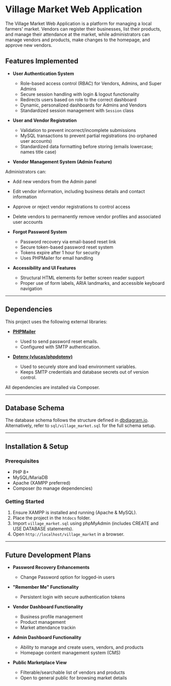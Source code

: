 # Village Market Web Application

The Village Market Web Application is a platform for managing a local farmers' market. Vendors can register their businesses, list their products, and manage their attendance at the market, while administrators can manage vendors and products, make changes to the homepage, and approve new vendors.

## Features Implemented

- **User Authentication System**

  - Role-based access control (RBAC) for Vendors, Admins, and Super Admins
  - Secure session handling with login & logout functionality
  - Redirects users based on role to the correct dashboard
  - Dynamic, personalized dashboards for Admins and Vendors
  - Standardized session management with `Session` class

- **User and Vendor Registration**

  - Validation to prevent incorrect/incomplete submissions
  - MySQL transactions to prevent partial registrations (no orphaned user accounts)
  - Standardized data formatting before storing (emails lowercase; names title case)

- **Vendor Management System (Admin Feature)**

Administrators can:

- Add new vendors from the Admin panel
- Edit vendor information, including business details and contact information
- Approve or reject vendor registrations to control access
- Delete vendors to permanently remove vendor profiles and associated user accounts

- **Forgot Password System**

  - Password recovery via email-based reset link
  - Secure token-based password reset system
  - Tokens expire after 1 hour for security
  - Uses PHPMailer for email handling

- **Accessibility and UI Features**

  - Structural HTML elements for better screen reader support
  - Proper use of form labels, ARIA landmarks, and accessible keyboard navigation

---

## Dependencies

This project uses the following external libraries:

- **[PHPMailer](https://github.com/PHPMailer/PHPMailer)**

  - Used to send password reset emails.
  - Configured with SMTP authentication.

- **[Dotenv (vlucas/phpdotenv)](https://github.com/vlucas/phpdotenv)**
  - Used to securely store and load environment variables.
  - Keeps SMTP credentials and database secrets out of version control.

All dependencies are installed via Composer.

---

## Database Schema

The database schema follows the structure defined in [dbdiagram.io](https://dbdiagram.io/d/Village-Market-6779b24a5406798ef74936ae).
Alternatively, refer to `sql/village_market.sql` for the full schema setup.

---

## Installation & Setup

### Prerequisites

- PHP 8+
- MySQL/MariaDB
- Apache (XAMPP preferred)
- Composer (to manage dependencies)

### Getting Started

1. Ensure XAMPP is installed and running (Apache & MySQL).
2. Place the project in the `htdocs` folder.
3. Import `village_market.sql` using phpMyAdmin (includes CREATE and USE DATABASE statements).
4. Open `http://localhost/village_market` in a browser.

---

## Future Development Plans

- **Password Recovery Enhancements**

  - Change Password option for logged-in users

- **"Remember Me" Functionality**

  - Persistent login with secure authentication tokens

- **Vendor Dashboard Functionality**

  - Business profile management
  - Product management
  - Market attendance trackin

- **Admin Dashboard Functionality**

  - Ability to manage and create users, vendors, and products
  - Homepage content management system (CMS)

- **Public Marketplace View**

  - Filterable/searchable list of vendors and products
  - Open to general public for browsing market details
